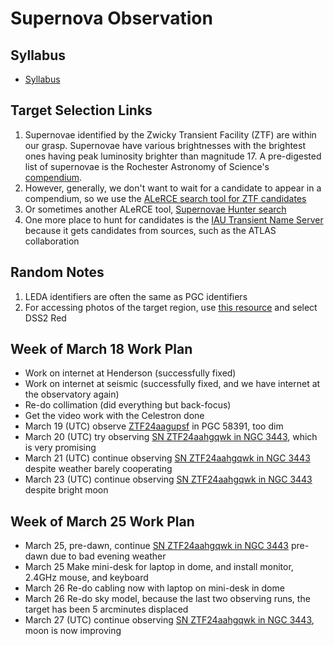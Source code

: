 # Supernova Observation

## Syllabus

* [Syllabus](./syllabus.html)

## Target Selection Links

1. Supernovae identified by the Zwicky Transient Facility (ZTF) are within our grasp. Supernovae have various brightnesses with the brightest ones having peak luminosity brighter than magnitude 17. A pre-digested list of supernovae is the Rochester Astronomy of Science's [compendium](https://www.rochesterastronomy.org/supernova.html).
2. However, generally, we don't want to wait for a candidate to appear in a compendium, so we use the [ALeRCE search tool for ZTF candidates](https://alerce.online/?selectedClassifier=stamp_classifier&selectedClass=SN&probability=0.65&ndet=1&ndet=3157&ranking=1&firstmjd=60378&count=false&page=1&perPage=20)
3. Or sometimes another ALeRCE tool, [Supernovae Hunter search](https://snhunter.alerce.online)
4. One more place to hunt for candidates is the [IAU Transient Name Server](https://www.wis-tns.org/search) because it gets candidates from sources, such as the ATLAS collaboration

##  Random Notes

1. LEDA identifiers are often the same as PGC identifiers
2. For accessing photos of the target region, use [this resource](https://skyview.gsfc.nasa.gov/current/cgi/query.pl) and select DSS2 Red

## Week of March 18 Work Plan

* Work on internet at Henderson (successfully fixed)
* Work on internet at seismic (successfully fixed, and we have internet at the observatory again)
* Re-do collimation (did everything but back-focus)
* Get the video work with the Celestron done
* March 19 (UTC) observe [ZTF24aagupsf](./analyses/ZTF24aagupsf/index.html) in PGC 58391, too dim
* March 20 (UTC) try observing [SN ZTF24aahgqwk in NGC 3443](./analyses/ZTF24aahgqwk/index.html), which is very promising
* March 21 (UTC) continue observing [SN ZTF24aahgqwk in NGC 3443](./analyses/ZTF24aahgqwk/index.html) despite weather barely cooperating
* March 23 (UTC) continue observing [SN ZTF24aahgqwk in NGC 3443](./analyses/ZTF24aahgqwk/index.html) despite bright moon

## Week of March 25 Work Plan

* March 25, pre-dawn, continue [SN ZTF24aahgqwk in NGC 3443](./analyses/ZTF24aahgqwk/index.html) pre-dawn due to bad evening weather
* March 25 Make mini-desk for laptop in dome, and install monitor, 2.4GHz mouse, and keyboard
* March 26 Re-do cabling now with laptop on mini-desk in dome
* March 26 Re-do sky model, because the last two observing runs, the target has been 5 arcminutes displaced
* March 27 (UTC) continue observing [SN ZTF24aahgqwk in NGC 3443](./analyses/ZTF24aahgqwk/index.html), moon is now improving
